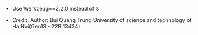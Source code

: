 - Use Werkzeug==2.2.0 instead of 3

- Credit:
Author: Bui Quang Trung
University of science and technology of Ha Noi(Gen13 - 22BI13434)
